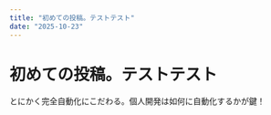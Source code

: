 ```yaml
---
title: "初めての投稿。テストテスト"
date: "2025-10-23"
---
```


# 初めての投稿。テストテスト

とにかく完全自動化にこだわる。個人開発は如何に自動化するかが鍵！
